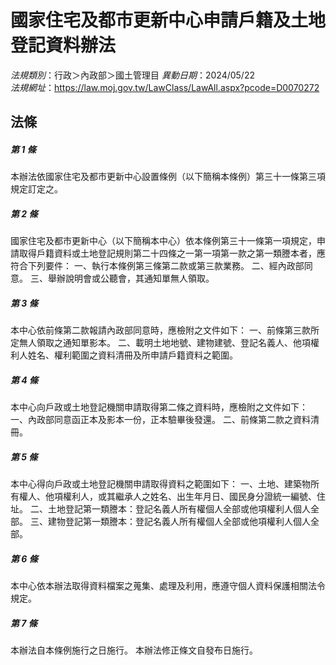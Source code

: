 # 國家住宅及都市更新中心申請戶籍及土地登記資料辦法

*法規類別*：行政＞內政部＞國土管理目
*異動日期*：2024/05/22  
*法規網址*：https://law.moj.gov.tw/LawClass/LawAll.aspx?pcode=D0070272



## 法條
##### 第 1 條
本辦法依國家住宅及都市更新中心設置條例（以下簡稱本條例）第三十一條第三項規定訂定之。

##### 第 2 條
國家住宅及都市更新中心（以下簡稱本中心）依本條例第三十一條第一項規定，申請取得戶籍資料或土地登記規則第二十四條之一第一項第一款之第一類謄本者，應符合下列要件：
一、執行本條例第三條第二款或第三款業務。
二、經內政部同意。
三、舉辦說明會或公聽會，其通知單無人領取。

##### 第 3 條
本中心依前條第二款報請內政部同意時，應檢附之文件如下：
一、前條第三款所定無人領取之通知單影本。
二、載明土地地號、建物建號、登記名義人、他項權利人姓名、權利範圍之資料清冊及所申請戶籍資料之範圍。

##### 第 4 條
本中心向戶政或土地登記機關申請取得第二條之資料時，應檢附之文件如下：
一、內政部同意函正本及影本一份，正本驗畢後發還。
二、前條第二款之資料清冊。

##### 第 5 條
本中心得向戶政或土地登記機關申請取得資料之範圍如下：
一、土地、建築物所有權人、他項權利人，或其繼承人之姓名、出生年月日、國民身分證統一編號、住址。
二、土地登記第一類謄本：登記名義人所有權個人全部或他項權利人個人全部。
三、建物登記第一類謄本：登記名義人所有權個人全部或他項權利人個人全部。

##### 第 6 條
本中心依本辦法取得資料檔案之蒐集、處理及利用，應遵守個人資料保護相關法令規定。

##### 第 7 條
本辦法自本條例施行之日施行。
本辦法修正條文自發布日施行。


